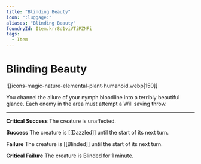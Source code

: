 ```yaml
---
title: "Blinding Beauty"
icon: ":luggage:"
aliases: "Blinding Beauty"
foundryId: Item.krr8d1viVTiPZNFi
tags:
  - Item
---
```


# Blinding Beauty
![[icons-magic-nature-elemental-plant-humanoid.webp|150]]

You channel the allure of your nymph bloodline into a terribly beautiful glance. Each enemy in the area must attempt a Will saving throw.

* * *

**Critical Success** The creature is unaffected.

**Success** The creature is [[Dazzled]] until the start of its next turn.

**Failure** The creature is [[Blinded]] until the start of its next turn.

**Critical Failure** The creature is Blinded for 1 minute.
